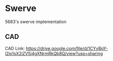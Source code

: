 # Swerve
5683's swerve implementation
## CAD
CAD Link: https://drive.google.com/file/d/1CYyBpY-l2io1sX2iZV5j4gXNrmRkQb8Q/view?usp=sharing

